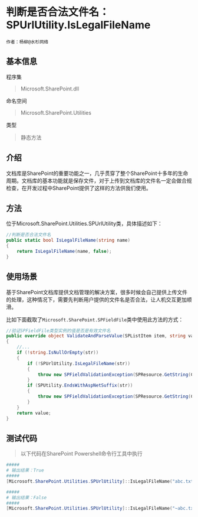 # 判断是否合法文件名：SPUrlUtility.IsLegalFileName
    作者：杨柳@水杉网络


## 基本信息
程序集
> Microsoft.SharePoint.dll

命名空间
> Microsoft.SharePoint.Utilities

类型
> 静态方法

## 介绍
文档库是SharePoint的重要功能之一，几乎贯穿了整个SharePoint十多年的生命周期。文档库的基本功能就是保存文件，对于上传到文档库的文件名一定会做合规检查，在开发过程中SharePoint提供了这样的方法供我们使用。

## 方法
位于Microsoft.SharePoint.Utilities.SPUrlUtility类，具体描述如下：
``` c#
//判断是否合法文件名
public static bool IsLegalFileName(string name)
{
    return IsLegalFileName(name, false);
}

```


## 使用场景
基于SharePoint文档库提供文档管理的解决方案，很多时候会自己提供上传文件的处理，这种情况下，需要先判断用户提供的文件名是否合法，让人机交互更加顺滑。

比如下面截取了`Microsoft.SharePoint.SPFieldFile`类中使用此方法的方式：

``` c#
//验证SPFieldFile类型实例的值是否是有效文件名
public override object ValidateAndParseValue(SPListItem item, string value)
{
    //...
    if (!string.IsNullOrEmpty(str))
    {
        if (!SPUrlUtility.IsLegalFileName(str))
        {
            throw new SPFieldValidationException(SPResource.GetString(CultureInfo.CurrentUICulture, "InvalidFileOrFolderName", new object[] { str }));
        }
        if (SPUtility.EndsWithAspNetSuffix(str))
        {
            throw new SPFieldValidationException(SPResource.GetString(CultureInfo.CurrentUICulture, "NoAspNetSuffix", new object[] { str }));
        }
    }
    return value;
}

```

## 测试代码
> 以下代码在SharePoint Powershell命令行工具中执行

``` powershell
#####
# 输出结果：True
#####
[Microsoft.SharePoint.Utilities.SPUrlUtility]::IsLegalFileName("abc.txt");

#####
# 输出结果：False
#####
[Microsoft.SharePoint.Utilities.SPUrlUtility]::IsLegalFileName("~abc.txt");

```
